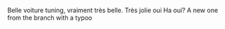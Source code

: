 Belle voiture tuning, vraiment très belle. Très jolie oui
Ha oui?
A new one from the branch with a typoo

